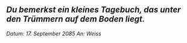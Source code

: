 ## _Du bemerkst ein kleines Tagebuch, das unter den Trümmern auf dem Boden liegt._

_Datum: 17. September 2085_
_An: Weiss_
